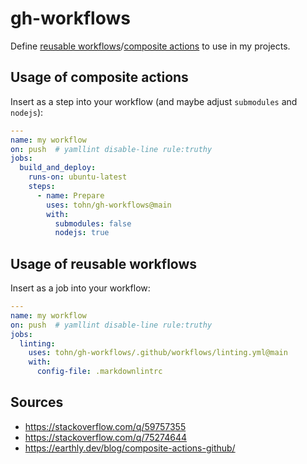 # gh-workflows

Define [reusable workflows][workflows]/[composite actions][actions] to
use in my projects.

## Usage of composite actions

Insert as a step into your workflow (and maybe adjust `submodules` and
`nodejs`):

```yml
---
name: my workflow
on: push  # yamllint disable-line rule:truthy
jobs:
  build_and_deploy:
    runs-on: ubuntu-latest
    steps:
      - name: Prepare
        uses: tohn/gh-workflows@main
        with:
          submodules: false
          nodejs: true
```

## Usage of reusable workflows

Insert as a job into your workflow:

```yml
---
name: my workflow
on: push  # yamllint disable-line rule:truthy
jobs:
  linting:
    uses: tohn/gh-workflows/.github/workflows/linting.yml@main
    with:
      config-file: .markdownlintrc
```

## Sources

* <https://stackoverflow.com/q/59757355>
* <https://stackoverflow.com/q/75274644>
* <https://earthly.dev/blog/composite-actions-github/>

[actions]: https://docs.github.com/en/actions/creating-actions/creating-a-composite-action
[workflows]: https://docs.github.com/en/actions/using-workflows/reusing-workflows
